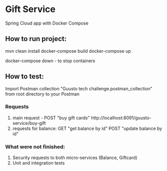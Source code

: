 # Gift Service
Spring Cloud app with Docker Compose

## How to run project:
mvn clean install
docker-compose build
docker-compose up

docker-compose down - to stop containers

## How to test:
Import Postman collection "Guusto tech challenge.postman_collection"
from root directory to your Postman

### Requests
1) main request - POST "buy gift cards"
   http://localhost:8091/guusto-service/buy-gift
2) requests for balance:
    GET "get balance by id"
    POST "update balance by id"

### What were not finished:
1) Security requests to both micro-services (Balance, Giftcard)
2) Unit and integration tests